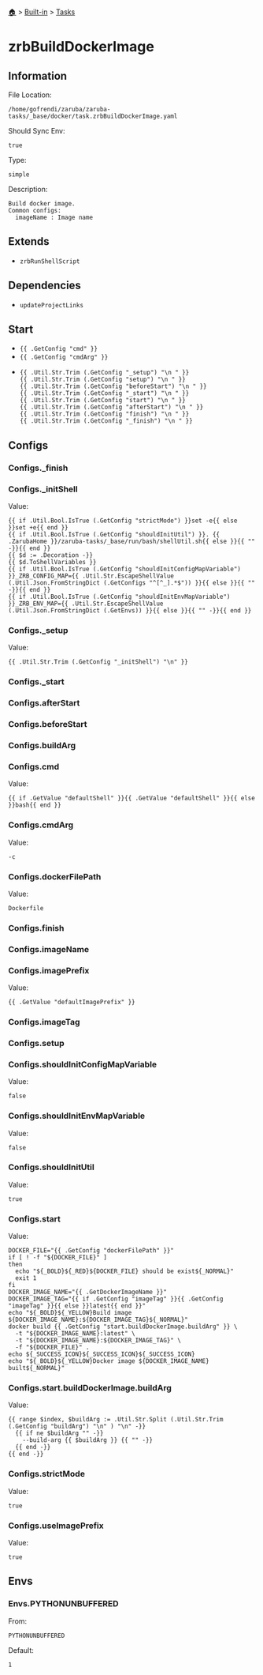 <!--startTocHeader-->
[🏠](../../README.md) > [Built-in](../README.md) > [Tasks](README.md)
# zrbBuildDockerImage
<!--endTocHeader-->


## Information

File Location:

    /home/gofrendi/zaruba/zaruba-tasks/_base/docker/task.zrbBuildDockerImage.yaml

Should Sync Env:

    true

Type:

    simple

Description:

    Build docker image.
    Common configs:
      imageName : Image name



## Extends

- `zrbRunShellScript`


## Dependencies

- `updateProjectLinks`


## Start

- `{{ .GetConfig "cmd" }}`
- `{{ .GetConfig "cmdArg" }}`
-
    ```
    {{ .Util.Str.Trim (.GetConfig "_setup") "\n " }}
    {{ .Util.Str.Trim (.GetConfig "setup") "\n " }}
    {{ .Util.Str.Trim (.GetConfig "beforeStart") "\n " }}
    {{ .Util.Str.Trim (.GetConfig "_start") "\n " }}
    {{ .Util.Str.Trim (.GetConfig "start") "\n " }}
    {{ .Util.Str.Trim (.GetConfig "afterStart") "\n " }}
    {{ .Util.Str.Trim (.GetConfig "finish") "\n " }}
    {{ .Util.Str.Trim (.GetConfig "_finish") "\n " }}

    ```


## Configs


### Configs._finish


### Configs._initShell

Value:

    {{ if .Util.Bool.IsTrue (.GetConfig "strictMode") }}set -e{{ else }}set +e{{ end }}
    {{ if .Util.Bool.IsTrue (.GetConfig "shouldInitUtil") }}. {{ .ZarubaHome }}/zaruba-tasks/_base/run/bash/shellUtil.sh{{ else }}{{ "" -}}{{ end }}
    {{ $d := .Decoration -}}
    {{ $d.ToShellVariables }}
    {{ if .Util.Bool.IsTrue (.GetConfig "shouldInitConfigMapVariable") }}_ZRB_CONFIG_MAP={{ .Util.Str.EscapeShellValue (.Util.Json.FromStringDict (.GetConfigs "^[^_].*$")) }}{{ else }}{{ "" -}}{{ end }}
    {{ if .Util.Bool.IsTrue (.GetConfig "shouldInitEnvMapVariable") }}_ZRB_ENV_MAP={{ .Util.Str.EscapeShellValue (.Util.Json.FromStringDict (.GetEnvs)) }}{{ else }}{{ "" -}}{{ end }}



### Configs._setup

Value:

    {{ .Util.Str.Trim (.GetConfig "_initShell") "\n" }}


### Configs._start


### Configs.afterStart


### Configs.beforeStart


### Configs.buildArg


### Configs.cmd

Value:

    {{ if .GetValue "defaultShell" }}{{ .GetValue "defaultShell" }}{{ else }}bash{{ end }}


### Configs.cmdArg

Value:

    -c


### Configs.dockerFilePath

Value:

    Dockerfile


### Configs.finish


### Configs.imageName


### Configs.imagePrefix

Value:

    {{ .GetValue "defaultImagePrefix" }}


### Configs.imageTag


### Configs.setup


### Configs.shouldInitConfigMapVariable

Value:

    false


### Configs.shouldInitEnvMapVariable

Value:

    false


### Configs.shouldInitUtil

Value:

    true


### Configs.start

Value:

    DOCKER_FILE="{{ .GetConfig "dockerFilePath" }}"
    if [ ! -f "${DOCKER_FILE}" ]
    then
      echo "${_BOLD}${_RED}${DOCKER_FILE} should be exist${_NORMAL}"
      exit 1
    fi
    DOCKER_IMAGE_NAME="{{ .GetDockerImageName }}"
    DOCKER_IMAGE_TAG="{{ if .GetConfig "imageTag" }}{{ .GetConfig "imageTag" }}{{ else }}latest{{ end }}"
    echo "${_BOLD}${_YELLOW}Build image ${DOCKER_IMAGE_NAME}:${DOCKER_IMAGE_TAG}${_NORMAL}"
    docker build {{ .GetConfig "start.buildDockerImage.buildArg" }} \
      -t "${DOCKER_IMAGE_NAME}:latest" \
      -t "${DOCKER_IMAGE_NAME}:${DOCKER_IMAGE_TAG}" \
      -f "${DOCKER_FILE}" .
    echo ${_SUCCESS_ICON}${_SUCCESS_ICON}${_SUCCESS_ICON}
    echo "${_BOLD}${_YELLOW}Docker image ${DOCKER_IMAGE_NAME} built${_NORMAL}"



### Configs.start.buildDockerImage.buildArg

Value:

    {{ range $index, $buildArg := .Util.Str.Split (.Util.Str.Trim (.GetConfig "buildArg") "\n" ) "\n" -}}
      {{ if ne $buildArg "" -}}
        --build-arg {{ $buildArg }} {{ "" -}}
      {{ end -}}
    {{ end -}}



### Configs.strictMode

Value:

    true


### Configs.useImagePrefix

Value:

    true


## Envs


### Envs.PYTHONUNBUFFERED

From:

    PYTHONUNBUFFERED

Default:

    1



<!--startTocSubtopic-->

<!--endTocSubtopic-->